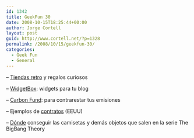 ```yaml
---
id: 1342
title: GeekFun 30
date: 2008-10-15T18:25:44+00:00
author: Jorge Cortell
layout: post
guid: http://www.cortell.net/?p=1328
permalink: /2008/10/15/geekfun-30/
categories:
  - Geek Fun
  - General
---
```

&#8211; <a title="http://retrotienda.wordpress.com/" href="http://retrotienda.wordpress.com/" target="_blank">Tiendas retro</a> y regalos curiosos

&#8211; <a title="http://www.widgetbox.com" href="http://www.widgetbox.com" target="_blank">WidgetBox</a>: widgets para tu blog

&#8211; <a title="http://carbonfund.org/" href="http://carbonfund.org/" target="_blank">Carbon Fund</a>: para contrarestar tus emisiones

&#8211; Ejemplos de <a title="http://contracts.onecle.com/" href="http://contracts.onecle.com/" target="_blank">contratos</a> (EEUU)

&#8211; <a title="http://www.sheldonshirts.com/" href="http://www.sheldonshirts.com/" target="_blank">Dónde</a> conseguir las camisetas y demás objetos que salen en la serie The BigBang Theory